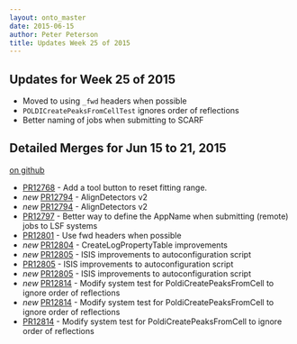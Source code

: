 ```yaml
---
layout: onto_master
date: 2015-06-15
author: Peter Peterson
title: Updates Week 25 of 2015
---
```

Updates for Week 25 of 2015
---------------------------
* Moved to using `_fwd` headers when possible
* `POLDICreatePeaksFromCellTest` ignores order of reflections
* Better naming of jobs when submitting to SCARF

Detailed Merges for Jun 15 to 21, 2015
--------------------------------------
[on github](https://github.com/mantidproject/mantid/pulls?q=is%3Apr+merged%3A2015-06-16..2015-06-21)

* [PR12768](https://github.com/mantidproject/mantid/pull/12768) - Add a tool button to reset fitting range.
* *new* [PR12794](https://github.com/mantidproject/mantid/pull/12794) - AlignDetectors v2
* *new* [PR12794](https://github.com/mantidproject/mantid/pull/12794) - AlignDetectors v2
* [PR12797](https://github.com/mantidproject/mantid/pull/12797) - Better way to define the AppName when submitting (remote) jobs to LSF systems
* [PR12801](https://github.com/mantidproject/mantid/pull/12801) - Use fwd headers when possible
* *new* [PR12804](https://github.com/mantidproject/mantid/pull/12804) - CreateLogPropertyTable improvements
* *new* [PR12805](https://github.com/mantidproject/mantid/pull/12805) - ISIS improvements to autoconfiguration script
* [PR12805](https://github.com/mantidproject/mantid/pull/12805) - ISIS improvements to autoconfiguration script
* *new* [PR12805](https://github.com/mantidproject/mantid/pull/12805) - ISIS improvements to autoconfiguration script
* *new* [PR12814](https://github.com/mantidproject/mantid/pull/12814) - Modify system test for PoldiCreatePeaksFromCell to ignore order of reflections
* *new* [PR12814](https://github.com/mantidproject/mantid/pull/12814) - Modify system test for PoldiCreatePeaksFromCell to ignore order of reflections
* [PR12814](https://github.com/mantidproject/mantid/pull/12814) - Modify system test for PoldiCreatePeaksFromCell to ignore order of reflections
